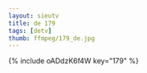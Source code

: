 ```yaml
--- 
layout: sieutv
title: de 179
tags: [detv]
thumb: ffmpeg/179_de.jpg
---
```

{% include oADdzK6f4W key="179" %} 
